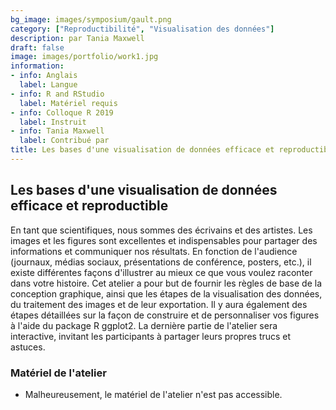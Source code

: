 ```yaml
---
bg_image: images/symposium/gault.png
category: ["Reproductibilité", "Visualisation des données"]
description: par Tania Maxwell
draft: false
image: images/portfolio/work1.jpg
information:
- info: Anglais
  label: Langue
- info: R and RStudio
  label: Matériel requis
- info: Colloque R 2019
  label: Instruit
- info: Tania Maxwell
  label: Contribué par
title: Les bases d'une visualisation de données efficace et reproductible
---
```


## Les bases d'une visualisation de données efficace et reproductible

En tant que scientifiques, nous sommes des écrivains et des artistes. Les images et les figures sont excellentes et indispensables pour partager des informations et communiquer nos résultats. En fonction de l'audience (journaux, médias sociaux, présentations de conférence, posters, etc.), il existe différentes façons d'illustrer au mieux ce que vous voulez raconter dans votre histoire. Cet atelier a pour but de fournir les règles de base de la conception graphique, ainsi que les étapes de la visualisation des données, du traitement des images et de leur exportation. Il y aura également des étapes détaillées sur la façon de construire et de personnaliser vos figures à l'aide du package R ggplot2. La dernière partie de l'atelier sera interactive, invitant les participants à partager leurs propres trucs et astuces.

### Matériel de l'atelier

* Malheureusement, le matériel de l'atelier n'est pas accessible.
